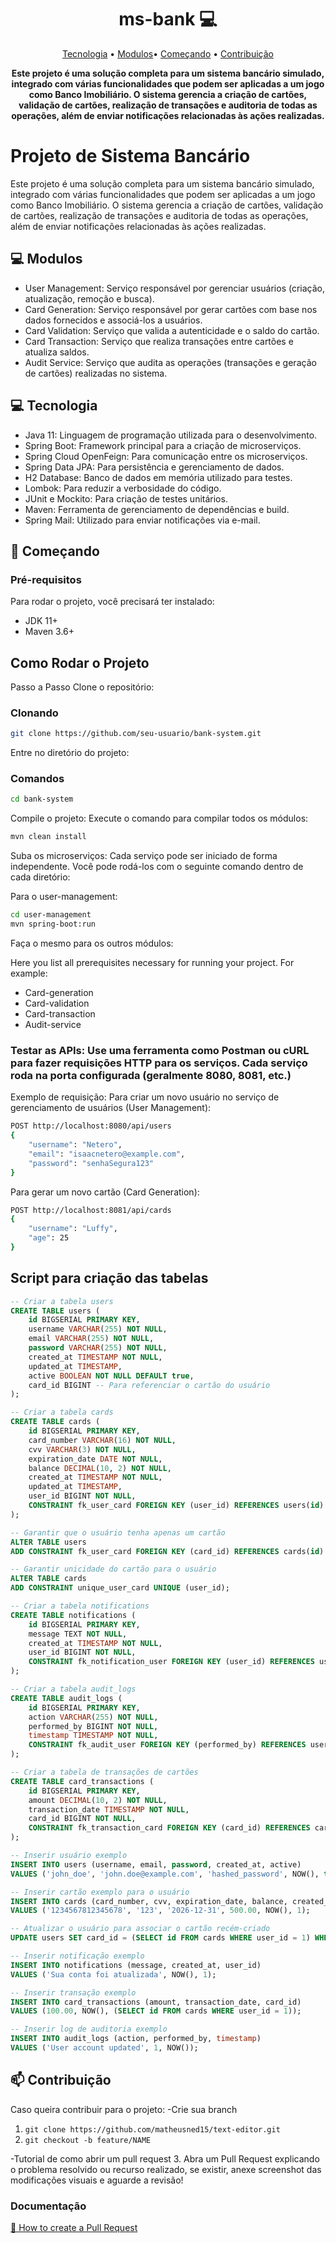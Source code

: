 <h1 align="center" style="font-weight: bold;">ms-bank 💻</h1>

<p align="center">
 <a href="#tech">Tecnologia</a> •
 <a href="#Modulos">Modulos</a>•
 <a href="#started">Começando</a> • 
 <a href="#contribute">Contribuição</a>
</p>

<p align="center">
    <b>Este projeto é uma solução completa para um sistema bancário simulado, integrado com várias funcionalidades que podem ser aplicadas a um jogo como Banco Imobiliário. O sistema gerencia a criação de cartões, validação de cartões, realização de transações e auditoria de todas as operações, além de enviar notificações relacionadas às ações realizadas.</b>
</p>

# Projeto de Sistema Bancário
Este projeto é uma solução completa para um sistema bancário simulado, integrado com várias funcionalidades que podem ser aplicadas a um jogo como Banco Imobiliário. O sistema gerencia a criação de cartões, validação de cartões, realização de transações e auditoria de todas as operações, além de enviar notificações relacionadas às ações realizadas.

<h2 id="Modulos">💻 Modulos</h2>

- User Management: Serviço responsável por gerenciar usuários (criação, atualização, remoção e busca).
- Card Generation: Serviço responsável por gerar cartões com base nos dados fornecidos e associá-los a usuários.
- Card Validation: Serviço que valida a autenticidade e o saldo do cartão.
- Card Transaction: Serviço que realiza transações entre cartões e atualiza saldos.
- Audit Service: Serviço que audita as operações (transações e geração de cartões) realizadas no sistema.


<h2 id="tech">💻 Tecnologia</h2>

- Java 11: Linguagem de programação utilizada para o desenvolvimento.
- Spring Boot: Framework principal para a criação de microserviços.
- Spring Cloud OpenFeign: Para comunicação entre os microserviços.
- Spring Data JPA: Para persistência e gerenciamento de dados.
- H2 Database: Banco de dados em memória utilizado para testes.
- Lombok: Para reduzir a verbosidade do código.
- JUnit e Mockito: Para criação de testes unitários.
- Maven: Ferramenta de gerenciamento de dependências e build.
- Spring Mail: Utilizado para enviar notificações via e-mail.


<h2 id="started">🚀 Começando</h2>
<h3>Pré-requisitos</h3>
Para rodar o projeto, você precisará ter instalado:

- JDK 11+
- Maven 3.6+

## Como Rodar o Projeto
Passo a Passo
Clone o repositório:

<h3>Clonando</h3>

```bash
git clone https://github.com/seu-usuario/bank-system.git
```

Entre no diretório do projeto:

<h3>Comandos</h3>

```bash
cd bank-system
```
Compile o projeto: Execute o comando para compilar todos os módulos:

```bash
mvn clean install
```
Suba os microserviços: Cada serviço pode ser iniciado de forma independente. Você pode rodá-los com o seguinte comando dentro de cada diretório:

Para o user-management:

```bash
cd user-management
mvn spring-boot:run
```

Faça o mesmo para os outros módulos:

Here you list all prerequisites necessary for running your project. For example:

- Card-generation
- Card-validation
- Card-transaction
- Audit-service

<h3>Testar as APIs: Use uma ferramenta como Postman ou cURL para fazer requisições HTTP para os serviços. Cada serviço roda na porta configurada (geralmente 8080, 8081, etc.)</h3>

Exemplo de requisição:
Para criar um novo usuário no serviço de gerenciamento de usuários (User Management):

```bash
POST http://localhost:8080/api/users
{
    "username": "Netero",
    "email": "isaacnetero@example.com",
    "password": "senhaSegura123"
}
```
Para gerar um novo cartão (Card Generation):

```bash
POST http://localhost:8081/api/cards
{
    "username": "Luffy",
    "age": 25
}

```

## Script para criação das tabelas
```sql
-- Criar a tabela users
CREATE TABLE users (
    id BIGSERIAL PRIMARY KEY,
    username VARCHAR(255) NOT NULL,
    email VARCHAR(255) NOT NULL,
    password VARCHAR(255) NOT NULL,
    created_at TIMESTAMP NOT NULL,
    updated_at TIMESTAMP,
    active BOOLEAN NOT NULL DEFAULT true,
    card_id BIGINT -- Para referenciar o cartão do usuário
);

-- Criar a tabela cards
CREATE TABLE cards (
    id BIGSERIAL PRIMARY KEY,
    card_number VARCHAR(16) NOT NULL,
    cvv VARCHAR(3) NOT NULL,
    expiration_date DATE NOT NULL,
    balance DECIMAL(10, 2) NOT NULL,
    created_at TIMESTAMP NOT NULL,
    updated_at TIMESTAMP,
    user_id BIGINT NOT NULL,
    CONSTRAINT fk_user_card FOREIGN KEY (user_id) REFERENCES users(id) ON DELETE CASCADE
);

-- Garantir que o usuário tenha apenas um cartão
ALTER TABLE users
ADD CONSTRAINT fk_user_card FOREIGN KEY (card_id) REFERENCES cards(id) ON DELETE SET NULL;

-- Garantir unicidade do cartão para o usuário
ALTER TABLE cards
ADD CONSTRAINT unique_user_card UNIQUE (user_id);

-- Criar a tabela notifications
CREATE TABLE notifications (
    id BIGSERIAL PRIMARY KEY,
    message TEXT NOT NULL,
    created_at TIMESTAMP NOT NULL,
    user_id BIGINT NOT NULL,
    CONSTRAINT fk_notification_user FOREIGN KEY (user_id) REFERENCES users(id) ON DELETE CASCADE
);

-- Criar a tabela audit_logs
CREATE TABLE audit_logs (
    id BIGSERIAL PRIMARY KEY,
    action VARCHAR(255) NOT NULL,
    performed_by BIGINT NOT NULL,
    timestamp TIMESTAMP NOT NULL,
    CONSTRAINT fk_audit_user FOREIGN KEY (performed_by) REFERENCES users(id) ON DELETE CASCADE
);

-- Criar a tabela de transações de cartões
CREATE TABLE card_transactions (
    id BIGSERIAL PRIMARY KEY,
    amount DECIMAL(10, 2) NOT NULL,
    transaction_date TIMESTAMP NOT NULL,
    card_id BIGINT NOT NULL,
    CONSTRAINT fk_transaction_card FOREIGN KEY (card_id) REFERENCES cards(id) ON DELETE CASCADE
);

-- Inserir usuário exemplo
INSERT INTO users (username, email, password, created_at, active)
VALUES ('john_doe', 'john.doe@example.com', 'hashed_password', NOW(), true);

-- Inserir cartão exemplo para o usuário
INSERT INTO cards (card_number, cvv, expiration_date, balance, created_at, user_id)
VALUES ('1234567812345678', '123', '2026-12-31', 500.00, NOW(), 1);

-- Atualizar o usuário para associar o cartão recém-criado
UPDATE users SET card_id = (SELECT id FROM cards WHERE user_id = 1) WHERE id = 1;

-- Inserir notificação exemplo
INSERT INTO notifications (message, created_at, user_id)
VALUES ('Sua conta foi atualizada', NOW(), 1);

-- Inserir transação exemplo
INSERT INTO card_transactions (amount, transaction_date, card_id)
VALUES (100.00, NOW(), (SELECT id FROM cards WHERE user_id = 1));

-- Inserir log de auditoria exemplo
INSERT INTO audit_logs (action, performed_by, timestamp)
VALUES ('User account updated', 1, NOW());

```

<h2 id="contribute">📫 Contribuição</h2>


Caso queira contribuir para o projeto:
-Crie sua branch
1. `git clone https://github.com/matheusned15/text-editor.git`
2. `git checkout -b feature/NAME`

-Tutorial de como abrir um pull request
3. Abra um Pull Request explicando o problema resolvido ou recurso realizado, se existir, anexe screenshot das modificações visuais e aguarde a revisão!

<h3>Documentação</h3>

[📝 How to create a Pull Request](https://www.atlassian.com/br/git/tutorials/making-a-pull-request)






